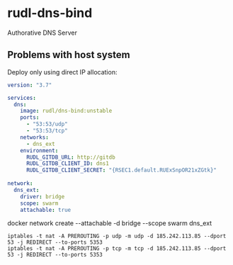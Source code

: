 # rudl-dns-bind
Authorative DNS Server



## Problems with host system

Deploy only using direct IP allocation:

```yaml
version: "3.7"

services:
  dns:
    image: rudl/dns-bind:unstable
    ports:
      - "53:53/udp"
      - "53:53/tcp"
    networks:
      - dns_ext
    environment:
      RUDL_GITDB_URL: http://gitdb
      RUDL_GITDB_CLIENT_ID: dns1
      RUDL_GITDB_CLIENT_SECRET: "{RSEC1.default.RUExSnpOR21xZGtk}"
      
network:
  dns_ext:
    driver: bridge
    scope: swarm
    attachable: true
```

docker network create --attachable -d bridge --scope swarm  dns_ext
```
iptables -t nat -A PREROUTING -p udp -m udp -d 185.242.113.85 --dport 53 -j REDIRECT --to-ports 5353
iptables -t nat -A PREROUTING -p tcp -m tcp -d 185.242.113.85 --dport 53 -j REDIRECT --to-ports 5353
```